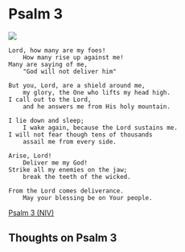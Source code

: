 # Psalm 3

![](/images/psalm-3.jpg)

```BiblePassage
Lord, how many are my foes!
    How many rise up against me!
Many are saying of me,
    "God will not deliver him"

But you, Lord, are a shield around me,
    my glory, the One who lifts my head high.
I call out to the Lord,
    and he answers me from His holy mountain.

I lie down and sleep;
    I wake again, because the Lord sustains me.
I will not fear though tens of thousands
    assail me from every side.

Arise, Lord!
    Deliver me my God!
Strike all my enemies on the jaw;
    break the teeth of the wicked.

From the Lord comes deliverance.
    May your blessing be on Your people.
```

[Psalm 3 (NIV)](https://www.biblegateway.com/passage/?search=Psalm%203&version=NIVUK)

## Thoughts on Psalm 3
